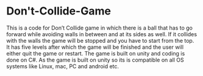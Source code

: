 # Don't-Collide-Game
This is a code for Don’t Collide game in which there is a ball that has to go forward while avoiding walls in between and at its sides as well. If it collides with the walls the game will be stopped and you have to start from the top.
It has five levels after which the game will be finished and the user will either quit the game or restart.
The game is built on unity and coding is done on C#. As the game is built on unity so its is compatible on all OS systems like Linux, mac, PC and android etc.

